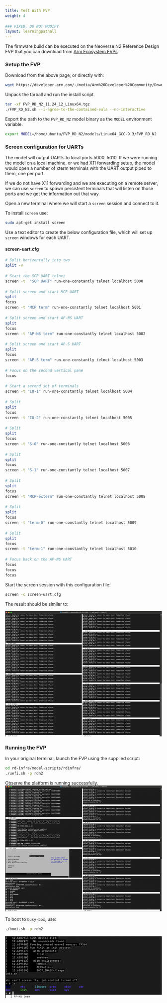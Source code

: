 ```yaml
---
title: Test With FVP
weight: 4

### FIXED, DO NOT MODIFY
layout: learningpathall
---
```


The firmware build can be executed on the Neoverse N2 Reference Design FVP that you can download from [Arm Ecosystem FVPs](https://developer.arm.com/downloads/-/arm-ecosystem-fvps). 


### Setup the FVP

Download from the above page, or directly with:
```bash
wget https://developer.arm.com/-/media/Arm%20Developer%20Community/Downloads/OSS/FVP/Neoverse-N2/Neoverse-N2-11-24-12/FVP_RD_N2_11.24_12_Linux64.tgz
```
Unpack the tarball and run the install script.
```bash
tar -xf FVP_RD_N2_11.24_12_Linux64.tgz 
./FVP_RD_N2.sh --i-agree-to-the-contained-eula --no-interactive
```

Export the path to the `FVP_RD_N2` model binary as the `MODEL` environment variable.
```bash
export MODEL=/home/ubuntu/FVP_RD_N2/models/Linux64_GCC-9.3/FVP_RD_N2
```
### Screen configuration for UARTs

The model will output UARTs to local ports 5000..5010. If we were running the model on a local machine, or we had X11 forwarding setup, the model would open a number of xterm terminals with the UART output piped to them, one per port. 

If we do not have X11 forwarding and we are executing on a remote server, we can use `screen` to spawn persistent terminals that will listen on those ports and we get the information out that way.

Open a new terminal where we will start a `screen` session and connect to it.

To install `screen` use:
```bash
sudo apt-get install screen
```

Use a text editor to create the below configuration file, which will set up `screen` windows for each UART.

#### screen-uart.cfg

```bash
# Split horizontally into two
split -v

# Start the SCP UART telnet
screen -t  "SCP UART" run-one-constantly telnet localhost 5000

# Split screen and start MCP UART
split
focus
screen -t "MCP term" run-one-constantly telnet localhost 5001

# Split screen and start AP-NS UART
split
focus
screen -t "AP-NS term" run-one-constantly telnet localhost 5002

# Split screen and start AP-S UART
split
focus
screen -t "AP-S term" run-one-constantly telnet localhost 5003

# Focus on the second vertical pane
focus

# Start a second set of terminals
screen -t "IO-1" run-one-constantly telnet localhost 5004

# Split 
split
focus
screen -t "IO-2" run-one-constantly telnet localhost 5005

# Split 
split
focus
screen -t "S-0" run-one-constantly telnet localhost 5006

# Split 
split
focus
screen -t "S-1" run-one-constantly telnet localhost 5007

# Split 
split
focus
screen -t "MCP-extern" run-one-constantly telnet localhost 5008

# Split 
split
focus
screen -t "term-0" run-one-constantly telnet localhost 5009

# Split 
split
focus
screen -t "term-1" run-one-constantly telnet localhost 5010

# Focus back on the AP-NS UART
focus
focus
focus
```
Start the screen session with this configuration file:
```bash
screen -c screen-uart.cfg
```
The result should be similar to:

![screen terminals alt-text#center](images/terminal.png)

### Running the FVP

In your original terminal, launch the FVP using the supplied script:
```bash
cd rd-infra/model-scripts/rdinfra/
./uefi.sh -p rdn2
```
Observe the platform is running successfully.
![fvp terminals alt-text#center](images/uefi.png)

To boot to `busy-box`, use:
```bash
./boot.sh -p rdn2
```
![busy-box terminal alt-text#center](images/docker-run.png)
